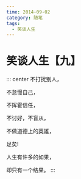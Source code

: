 ```yaml
---
time: 2014-09-02
category: 随笔
tags:
  - 笑谈人生
---
```


# 笑谈人生【九】

::: center
不打扰别人，

不怠慢自己，

不挥霍信任，

不讨好，不盲从，

不做道德上的英雄，

足矣!

人生有许多的如果，

却只有一个结果。
:::
